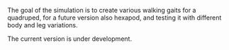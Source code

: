 The goal of the simulation is to create various walking gaits for a quadruped, for a future version also hexapod, and testing it with different body and leg variations.

The current version is under development.
